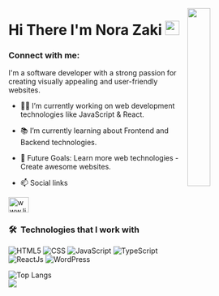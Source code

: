 <img align="right" src="https://github.com/user-attachments/assets/ca7601a7-5c00-47bf-9014-4e0d18a20abf"
 width="30%">
<h1>
  Hi There I'm Nora Zaki 
  <img src="https://media.giphy.com/media/hvRJCLFzcasrR4ia7z/giphy.gif" width="28">
</h1>
<h3 align="left">Connect with me:</h3>
<p>
I'm a software developer with a strong passion for creating visually appealing and user-friendly websites. 
</p>

- 👨‍💻 I’m currently working on web development technologies like JavaScript & React.
- 📚 I’m currently learning about Frontend and Backend technologies.
- 🎯 Future Goals: Learn more web technologies - Create awesome websites.
  
- 📫 Social links
<p>
  <a href="https://linkedin.com/in/www.linkedin.com/in/nora-zaki🇵🇸-408a75328" target="blank"><img align="center" src="https://raw.githubusercontent.com/rahuldkjain/github-profile-readme-generator/master/src/images/icons/Social/linked-in-alt.svg" alt="www.linkedin.com/in/nora-zaki🇵🇸-408a75328" height="30" width="40" /></a>
</p>

### 🛠 &nbsp;Technologies that I work with
![HTML5](https://img.shields.io/badge/-HTML5-000000?style=flat&logo=html5)
![CSS](https://img.shields.io/badge/-CSS-000000?style=flat&logo=css3)
![JavaScript](https://img.shields.io/badge/-JavaScript-000000?style=flat&logo=javascript)
![TypeScript](https://img.shields.io/badge/-TypeScript-000000?style=flat&logo=typescript)
![ReactJs](https://img.shields.io/badge/-ReactJs-000000?style=flat&logo=react)
![WordPress](https://img.shields.io/badge/-WordPress-000000?style=flat&logo=wordpress)

<!-- ![Top Langs](https://github-readme-stats.vercel.app/api/top-langs/?username=norazaki2025&hide_progress=true) -->
![Top Langs](https://github-readme-stats.vercel.app/api/top-langs/?username=norazaki2025&layout=compact)
<br>
<a href="https://komarev.com/ghpvc/?username=norazaki2025&style=for-the-badge">
    <img src="https://komarev.com/ghpvc/?username=norazaki2025&style=for-the-badge">
</a>
